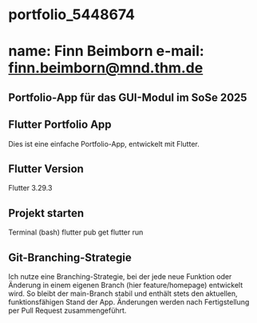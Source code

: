 # portfolio_5448674
# name: Finn Beimborn     e-mail: finn.beimborn@mnd.thm.de
## Portfolio-App für das GUI-Modul im SoSe 2025

## Flutter Portfolio App
Dies ist eine einfache Portfolio-App, entwickelt mit Flutter.
## Flutter Version
Flutter 3.29.3
## Projekt starten
Terminal (bash)
flutter pub get
flutter run
## Git-Branching-Strategie
Ich nutze eine Branching-Strategie, bei der jede neue Funktion oder Änderung in einem eigenen Branch (hier feature/homepage) entwickelt wird. So bleibt der main-Branch stabil und enthält stets den aktuellen, funktionsfähigen Stand der App. Änderungen werden nach Fertigstellung per Pull Request zusammengeführt.
